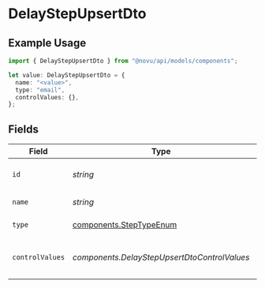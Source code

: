 # DelayStepUpsertDto

## Example Usage

```typescript
import { DelayStepUpsertDto } from "@novu/api/models/components";

let value: DelayStepUpsertDto = {
  name: "<value>",
  type: "email",
  controlValues: {},
};
```

## Fields

| Field                                                              | Type                                                               | Required                                                           | Description                                                        |
| ------------------------------------------------------------------ | ------------------------------------------------------------------ | ------------------------------------------------------------------ | ------------------------------------------------------------------ |
| `id`                                                               | *string*                                                           | :heavy_minus_sign:                                                 | Unique identifier of the step                                      |
| `name`                                                             | *string*                                                           | :heavy_check_mark:                                                 | Name of the step                                                   |
| `type`                                                             | [components.StepTypeEnum](../../models/components/steptypeenum.md) | :heavy_check_mark:                                                 | Type of the step                                                   |
| `controlValues`                                                    | *components.DelayStepUpsertDtoControlValues*                       | :heavy_minus_sign:                                                 | Control values for the Delay step.                                 |